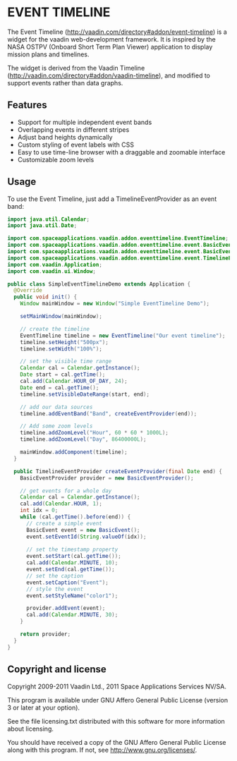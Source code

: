 EVENT TIMELINE
==============

The Event Timeline (http://vaadin.com/directory#addon/event-timeline) is a widget for the vaadin web-development framework. 
It is inspired by the NASA OSTPV (Onboard Short Term Plan Viewer) application to display mission plans and timelines.

The widget is derived from the Vaadin Timeline (http://vaadin.com/directory#addon/vaadin-timeline), and modified to support events rather than data graphs. 

Features
--------

+ Support for multiple independent event bands
+ Overlapping events in different stripes
+ Adjust band heights dynamically
+ Custom styling of event labels with CSS
+ Easy to use time-line browser with a draggable and zoomable interface
+ Customizable zoom levels

Usage
-----

To use the Event Timeline, just add a TimelineEventProvider as an event band: 


``` java
import java.util.Calendar;
import java.util.Date;

import com.spaceapplications.vaadin.addon.eventtimeline.EventTimeline;
import com.spaceapplications.vaadin.addon.eventtimeline.event.BasicEvent;
import com.spaceapplications.vaadin.addon.eventtimeline.event.BasicEventProvider;
import com.spaceapplications.vaadin.addon.eventtimeline.event.TimelineEventProvider;
import com.vaadin.Application;
import com.vaadin.ui.Window;

public class SimpleEventTimelineDemo extends Application {
  @Override
  public void init() {
    Window mainWindow = new Window("Simple EventTimeline Demo");

    setMainWindow(mainWindow);

    // create the timeline
    EventTimeline timeline = new EventTimeline("Our event timeline");
    timeline.setHeight("500px");
    timeline.setWidth("100%");

    // set the visible time range
    Calendar cal = Calendar.getInstance();
    Date start = cal.getTime();
    cal.add(Calendar.HOUR_OF_DAY, 24);
    Date end = cal.getTime();
    timeline.setVisibleDateRange(start, end);

    // add our data sources
    timeline.addEventBand("Band", createEventProvider(end));

    // Add some zoom levels
    timeline.addZoomLevel("Hour", 60 * 60 * 1000L);
    timeline.addZoomLevel("Day", 86400000L);

    mainWindow.addComponent(timeline);
  }

  public TimelineEventProvider createEventProvider(final Date end) {
    BasicEventProvider provider = new BasicEventProvider();

    // get events for a whole day
    Calendar cal = Calendar.getInstance();
    cal.add(Calendar.HOUR, 1);
    int idx = 0;
    while (cal.getTime().before(end)) {
      // create a simple event
      BasicEvent event = new BasicEvent();
      event.setEventId(String.valueOf(idx));
      
      // set the timestamp property
      event.setStart(cal.getTime());
      cal.add(Calendar.MINUTE, 10);
      event.setEnd(cal.getTime());
      // set the caption
      event.setCaption("Event");
      // style the event
      event.setStyleName("color1");

      provider.addEvent(event);
      cal.add(Calendar.MINUTE, 30);      
    }

    return provider;
  }  
}
```

Copyright and license
---------------------

Copyright 2009-2011 Vaadin Ltd., 2011 Space Applications Services NV/SA.

This program is available under GNU Affero General Public License 
(version 3 or later at your option).

See the file licensing.txt distributed with this software for more
information about licensing.

You should have received a copy of the GNU Affero General Public License
along with this program.  If not, see <http://www.gnu.org/licenses/>.